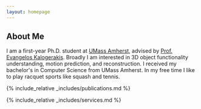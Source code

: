 ```yaml
---
layout: homepage
---
```


## About Me

I am a first-year Ph.D. student at [UMass Amherst](https://www.umass.edu), advised by [Prof. Evangelos Kalogerakis](https://kalo-ai.github.io). Broadly I am interested in 3D object functionality understanding, motion prediction, and reconstruction. I received my bachelor's in Computer Science from UMass Amherst. In my free time I like to play racquet sports like squash and tennis.

<!-- ## Research Interests

- **Computer Vision:** image recognition, image generation, video captioning
- **Machine Learning:** meta-learning, incremental learning, transfer learning

## News

- **[Feb. 2020]** Our paper about incremental learning is accepted to CVPR 2020.
- **[Feb. 2020]** We will host the ACM Multimedia Asia 2020 conference in Singapore!
- **[Sept. 2019]** Our paper about few-shot learning is accepted to NeurIPS 2019.
- **[Mar. 2019]** Our paper about few-shot learning is accepted to CVPR 2019. -->

{% include_relative _includes/publications.md %}

{% include_relative _includes/services.md %}
